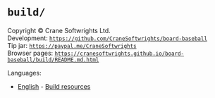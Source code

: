 # `build/`

Copyright © Crane Softwrights Ltd.  
Development: [`https://github.com/CraneSoftwrights/board-baseball`](https://github.com/CraneSoftwrights/board-baseball)  
Tip jar: [`https://paypal.me/CraneSoftwrights`](https://paypal.me/CraneSoftwrights)  
Browser pages: [`https://cranesoftwrights.github.io/board-baseball/build/README.md.html`](https://cranesoftwrights.github.io/board-baseball/build/README.md.html)  

Languages:

- [English](../en/build.md) - [Build resources](../en/build.md)



